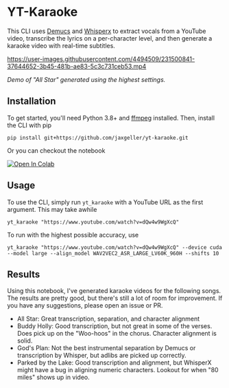 # YT-Karaoke

This CLI uses [Demucs](https://github.com/facebookresearch/demucs) and [Whisperx](https://github.com/m-bain/whisperX) to extract vocals from a YouTube video, transcribe the lyrics on a per-character level, and then generate a karaoke video with real-time subtitles.

https://user-images.githubusercontent.com/4494509/231500841-37644652-3b45-481b-ae83-5c3c731ceb53.mp4

_Demo of "All Star" generated using the highest settings._

## Installation

To get started, you'll need Python 3.8+ and [ffmpeg](https://ffmpeg.org/) installed. Then, install the CLI with pip

```
pip install git+https://github.com/jaxgeller/yt-karaoke.git
```

Or you can checkout the notebook

<a target="_blank" href="https://colab.research.google.com/github/jaxgeller/yt-karaoke/blob/main/notebook.ipynb">
<img src="https://colab.research.google.com/assets/colab-badge.svg" alt="Open In Colab"/>
</a>

## Usage

To use the CLI, simply run `yt_karaoke` with a YouTube URL as the first argument. This may take awhile

```
yt_karaoke "https://www.youtube.com/watch?v=dQw4w9WgXcQ"
```

To run with the highest possible accuracy, use

```
yt_karaoke "https://www.youtube.com/watch?v=dQw4w9WgXcQ" --device cuda --model large --align_model WAV2VEC2_ASR_LARGE_LV60K_960H --shifts 10
```

## Results

Using this notebook, I've generated karaoke videos for the following songs. The results are pretty good, but there's still a lot of room for improvement. If you have any suggestions, please open an issue or PR.

- All Star: Great transcription, separation, and character alignment
- Buddy Holly: Good transcription, but not great in some of the verses. Does pick up on the "Woo-hoos" in the chorus. Character alignment is solid.
- God's Plan: Not the best instrumental separation by Demucs or transcription by Whisper, but adlibs are picked up correctly.
- Parked by the Lake: Good transcription and alignment, but WhisperX might have a bug in aligning numeric characters. Lookout for when "80 miles" shows up in video.
